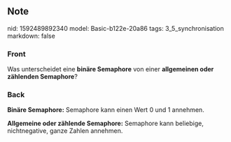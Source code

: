 ## Note
nid: 1592489892340
model: Basic-b122e-20a86
tags: 3_5_synchronisation
markdown: false

### Front
Was unterscheidet eine <b>binäre Semaphore</b> von einer
<b>allgemeinen oder zählenden Semaphore</b>?

### Back
<b>Binäre Semaphore:</b> Semaphore kann einen Wert 0 und 1
annehmen.
<div>
  <b>Allgemeine oder zählende Semaphore:</b> Semaphore kann
  beliebige, nichtnegative, ganze Zahlen annehmen.
</div>
